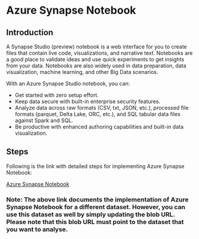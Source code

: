 # Azure Synapse Notebook

## Introduction

A Synapse Studio (preview) notebook is a web interface for you to create files that contain live code, visualizations, and narrative text. Notebooks are a good place to validate ideas and use quick experiments to get insights from your data. Notebooks are also widely used in data preparation, data visualization, machine learning, and other Big Data scenarios.

With an Azure Synapse Studio notebook, you can:

- Get started with zero setup effort.
- Keep data secure with built-in enterprise security features.
- Analyze data across raw formats (CSV, txt, JSON, etc.), processed file formats (parquet, Delta Lake, ORC, etc.), and SQL tabular data files against Spark and SQL.
- Be productive with enhanced authoring capabilities and built-in data visualization.

## Steps

Following is the link with detailed steps for implementing Azure Synapse Notebook:

[Azure Synapse Notebook](../definitive-healthcare/azure-notebook/readme.md)

### Note: The above link documents the implementation of Azure Synapse Notebook for a different dataset. However, you can use this dataset as well by simply updating the blob URL. Please note that this blob URL must point to the dataset that you want to analyse.
